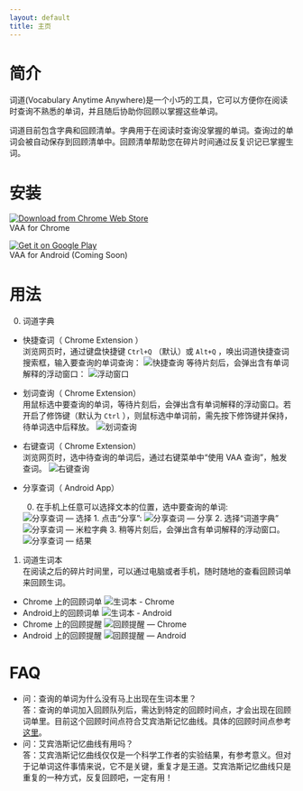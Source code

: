 ```yaml
---
layout: default
title: 主页
---
```



# 简介
词道(Vocabulary Anytime Anywhere)是一个小巧的工具，它可以方便你在阅读时查询不熟悉的单词，并且随后协助你回顾以掌握这些单词。

词道目前包含字典和回顾清单。字典用于在阅读时查询没掌握的单词。查询过的单词会被自动保存到回顾清单中。回顾清单帮助您在碎片时间通过反复识记已掌握生词。

# 安装
<a href="https://chrome.google.com/webstore/detail/词道/cgkjfohooamppcndhnmamboiipnmeaak" target="_blank" class="get-chrome"><img src="{{ site.baseurl }}/images/chromewebstore.png" alt="Download from Chrome Web Store" class="chrome-webstore"></a>  
VAA for Chrome

<a href="https://play.google.com/store/search?q=pub:vaa" target="_blank"><img alt="Get it on Google Play" src="https://developer.android.com/images/brand/en_generic_rgb_wo_45.png" /></a>  
VAA for Android (Coming Soon)

# 用法
0. 词道字典  
  + 快捷查词（ Chrome Extension ）  
    浏览网页时，通过键盘快捷键 `Ctrl+Q` （默认）或 `Alt+Q` ，唤出词道快捷查词搜索框，输入要查询的单词查询：
    <img src="{{ site.baseurl }}/images/lookup_via_shortcut.png" alt="快捷查询" class="img-responsive">
    等待片刻后，会弹出含有单词解释的浮动窗口：
    <img src="{{ site.baseurl }}/images/result_shortcut.png" alt="浮动窗口" class="img-responsive">
  + 划词查询（ Chrome Extension）  
    用鼠标选中要查询的单词，等待片刻后，会弹出含有单词解释的浮动窗口。若开启了修饰键（默认为 `Ctrl` ），则鼠标选中单词前，需先按下修饰键并保持，待单词选中后释放。
    <img src="{{ site.baseurl }}/images/lookup_via_mouse.png" alt="划词查询" class="img-responsive">
  + 右键查词（ Chrome Extension）  
    浏览网页时，选中待查询的单词后，通过右键菜单中“使用 VAA 查询”，触发查词。
    <img src="{{ site.baseurl }}/images/lookup_option_action.png" alt="右键查询" class="img-responsive">
  + 分享查词（ Android App）

    0. 在手机上任意可以选择文本的位置，选中要查询的单词:
      <img src="{{ site.baseurl }}/images/dk_lookup_share_selected.png" alt="分享查词 — 选择" class="img-responsive">
    1. 点击“分享”:
      <img src="{{ site.baseurl }}/images/dk_lookup_share_action.png" alt="分享查词 — 分享" class="img-responsive">
    2. 选择“词道字典”
      <img src="{{ site.baseurl }}/images/dk_lookup_share_vaa_dict.png" alt="分享查词 — 米粒字典" class="img-responsive">
    3. 稍等片刻后，会弹出含有单词解释的浮动窗口。
      <img src="{{ site.baseurl }}/images/dk_lookup_share_float_card.png" alt="分享查词 — 结果" class="img-responsive">

1. 词道生词本  
在阅读之后的碎片时间里，可以通过电脑或者手机，随时随地的查看回顾词单来回顾生词。
  + Chrome 上的回顾词单
    <img src="{{ site.baseurl }}/images/chrome_recall_list.png" alt="生词本 - Chrome" class="img-responsive">
  + Android上的回顾词单
    <img src="{{ site.baseurl }}/images/dk_android_recall_list.png" alt="生词本 - Android" class="img-responsive">
  + Chrome 上的回顾提醒
    <img src="{{ site.baseurl }}/images/notification_recall_chrome.png" alt="回顾提醒 — Chrome" class="img-responsive">
  + Android 上的回顾提醒
    <img src="{{ site.baseurl }}/images/dk_notif_recall_android.png" alt="回顾提醒 — Android" class="img-responsive">

# FAQ
+ 问：查询的单词为什么没有马上出现在生词本里？  
答：查询的单词加入回顾队列后，需达到特定的回顾时间点，才会出现在回顾词单里。目前这个回顾时间点符合艾宾浩斯记忆曲线。具体的回顾时间点参考[这里](http://www.douban.com/group/topic/1054905/)。
+ 问：艾宾浩斯记忆曲线有用吗？  
答：艾宾浩斯记忆曲线仅仅是一个科学工作者的实验结果，有参考意义。但对于记单词这件事情来说，它不是关键，重复才是王道。艾宾浩斯记忆曲线只是重复的一种方式，反复回顾吧，一定有用！